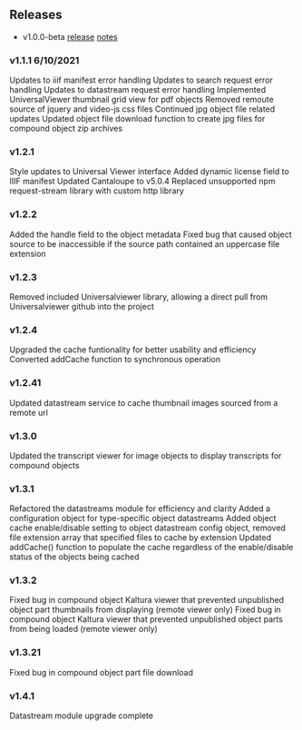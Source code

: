 ## Releases
* v1.0.0-beta [release]() [notes]()

### v1.1.1 6/10/2021

Updates to iiif manifest error handling
Updates to search request error handling
Updates to datastream request error handling
Implemented UniversalViewer thumbnail grid view for pdf objects
Removed remoute source of jquery and video-js css files
Continued jpg object file related updates
Updated object file download function to create jpg files for compound object zip archives

### v1.2.1

Style updates to Universal Viewer interface
Added dynamic license field to IIIF manifest
Updated Cantaloupe to v5.0.4
Replaced unsupported npm request-stream library with custom http library

### v1.2.2

Added the handle field to the object metadata
Fixed bug that caused object source to be inaccessible if the source path contained an uppercase file extension

### v1.2.3

Removed included Universalviewer library, allowing a direct pull from Universalviewer github into the project

### v1.2.4

Upgraded the cache funtionality for better usability and efficiency
Converted addCache function to synchronous operation

### v1.2.41

Updated datastream service to cache thumbnail images sourced from a remote url

### v1.3.0

Updated the transcript viewer for image objects to display transcripts for compound objects

### v1.3.1

Refactored the datastreams module for efficiency and clarity
Added a configuration object for type-specific object datastreams
Added object cache enable/disable setting to object datastream config object, removed file extension array that specified files to cache by extension
Updated addCache() function to populate the cache regardless of the enable/disable status of the objects being cached

### v1.3.2

Fixed bug in compound object Kaltura viewer that prevented unpublished object part thumbnails from displaying (remote viewer only)
Fixed bug in compound object Kaltura viewer that prevented unpublished object parts from being loaded (remote viewer only)

### v1.3.21

Fixed bug in compound object part file download

### v1.4.1

Datastream module upgrade complete
